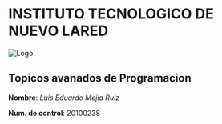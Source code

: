 # INSTITUTO TECNOLOGICO DE NUEVO LARED

![Logo]()

## Topicos avanados de Programacion

**Nombre**: *Luis Eduardo Mejia Ruiz* 

**Num. de control**: 20100238